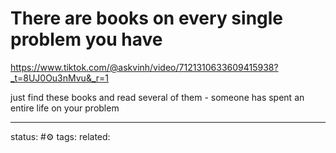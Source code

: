 # There are books on every single problem you have
https://www.tiktok.com/@askvinh/video/7121310633609415938?_t=8UJ0Ou3nMvu&_r=1

just find these books and read several of them - someone has spent an entire life on your problem

---
status: #⚙️ 
tags: 
related: 

